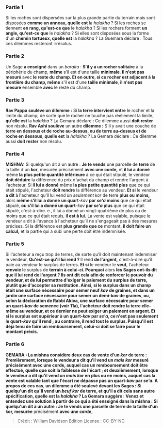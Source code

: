 
### Partie 1
Si les roches sont dispersées sur la plus grande partie du terrain mais sont disposées <b>comme un anneau, quelle est</b> la <i>halakha</i> ? Si les roches se tiennent <b>en rang, qu'est-ce que</b> le <i>halakha</i> ? Si les rochers forment <b>un angle, qu'est-ce que</b> le <i>halakha</i> ? Si elles sont disposées sous la forme d'un <b>chemin tortueux, quelle est</b> la <i>halakha</i> ? La Guemara déclare : Tous ces dilemmes resteront irrésolus.

### Partie 2
Un Sage <b>a enseigné</b> dans un <i>baraita</i> : <b>S'il y a un rocher solitaire</b> à la périphérie du champ, <b>même</b> s'il est d'une taille <b>minimale</b>, <b>il n'est pas mesuré</b> avec <b>le reste du champ. <b>Et</b> en outre, <b>si</b> ce rocher <b>est adjacent à la </b> frontière du champ, même</b> s'il est d'une <b>taille minimale</b>, <b>il n'est pas mesuré</b> ensemble <b>avec</b> le reste du champ.

### Partie 3
<b>Rav Pappa soulève un dilemme :</b> Si <b>la terre intervient entre</b> le rocher et la limite du champ, de sorte que le rocher ne touche pas réellement la limite, <b>qu'elle est</b> la <i>halakha</i> ? La Gemara déclare : Ce dilemme aussi <b>doit rester</b> non résolu. <b>Rav Ashi soulève</b> un autre <b>dilemme :</b> S'il y avait une couche de <b>terre en dessous et de roche au-dessus, ou de terre au-dessus et de roche en dessous, quelle est</b> la <i>halakha</i> ? La Gemara déclare : Ce dilemme aussi <b>doit rester</b> non résolu.

### Partie 4
<strong>MISHNA:</strong> Si quelqu'un dit à un autre : <b>Je te vends</b> une parcelle de <b>terre</b> de la taille d'un <b>kor</b>, mesurée</b> précisément <b>avec une corde,</b> et <b>il lui a donné</b> même <b>la plus petite quantité inférieure</b> à ce qui était stipulé, le vendeur <b>doit déduire</b> la différence du prix d'achat du champ et rendre l'argent à l'acheteur. Si <b>il lui a donné</b> même <b>la plus petite quantité plus</b> que ce qui était stipulé, l'acheteur <b>doit rendre</b> la différence au vendeur. <b>Et si</b> le vendeur <b>a dit</b> à l'acheteur qu'il lui vend un <i>seulement kor</i> de terre <b>plus ou moins, </b> alors <b>même s'il lui a donné</b> <b>un quart</b><i>-kav</i> <b>par <i>se'a</i> moins</b> que ce qui était stipulé, <b>ou s'il lui a donné un quart</b><i>-kav</i> <b>par <i>se'a</i> plus</b> que ce qui était stipulé, c'est-à-dire. e., il lui a donné un vingt-quatrième de plus ou de moins que ce qui était requis, <b>il est à lui.</b> La vente est valable, puisque le vendeur a dit à l'avance à l'acheteur qu'il ne s'engageait pas à des mesures précises. Si la différence est <b>plus grande que ce</b> montant, <b>il doit faire un calcul,</b> et la partie qui a subi une perte doit être indemnisée.

### Partie 5
Si l'acheteur a reçu trop de terres, de sorte qu'il doit maintenant indemniser le vendeur, <b>Qu'est-ce qu'il lui rend ? </b> Il rend <b>de l'argent,</b> c'est-à-dire qu'il paie au vendeur le surplus de terres. <b>Et si</b> le vendeur le <b>veut,</b> l'acheteur <b>renvoie</b> le surplus de <b>terrain à celui-ci. Pourquoi</b> alors <b>les Sages ont-ils <b>dit</b> que <b>il lui rend de l'argent ?</b> Ils ont dit cela <b>afin de renforcer le pouvoir du vendeur,</b> et de lui permettre d'exiger le paiement du surplus de terre, plutôt que d'accepter sa restitution. <b>Ainsi, si le surplus dans un champ était une surface nécessaire pour semer neuf <i>kav</i></b> de graines, <b>et dans un jardin une surface nécessaire pour semer un demi-<i>kav</i></b> de graines, <b>ou, selon la déclaration de Rabbi Akiva, une surface nécessaire pour semer un quart</b>-<i>kav</i> de semence (voir 11a), l'acheteur doit <b>rendre la terre</b> elle-même <b>au</b> vendeur, et ce dernier ne peut exiger un paiement en argent. <b>Et</b> si le surplus est supérieur à un quart-<i>kav</i> par <i>se'a</i>, <b>ce n'est pas seulement le quart</b>-<i>kav</i> <b>qu'il rend ; au contraire,</b> il rend <b>tout le surplus.</b> Puisqu'il est déjà tenu de faire un remboursement, celui-ci doit se faire pour le montant précis.

### Partie 6
<strong>GEMARA : </strong>La mishna considère deux cas de vente d'un <i>kor</i> de terre : Premièrement, lorsque le vendeur a dit qu'il vend un <i>mais kor</i> mesuré précisément avec une corde, auquel cas un remboursement doit être effectué, quelle que soit la faiblesse de l'écart ; et deuxièmement, lorsque le vendeur a dit qu'il vend un <i>mais kor</i> en plus ou en moins, auquel cas la vente est valable tant que l'écart ne dépasse pas un quart-<i>kav</i> par <i>se'a</i>. A propos de ces cas, <b>un dilemme a été soulevé devant</b> les Sages : Si quelqu'un dit qu'il vend <b>un <i>beuf kor</i></b> de terre, et qu'il a dit cela <b>sans</b> autre <b>spécification, quelle</b> est la <i>halakha</i> ? La Gemara suggère : <b>Venez</b> et <b>entendez</b> une solution à partir de ce qui a été enseigné dans la mishna : Si quelqu'un dit à un autre : <b>Je te vends</b> une parcelle de <b>terre</b> de la taille d'un <b>kor</b>, mesurée</b> précisément <b>avec une corde,</b>

>Crédit : William Davidson Edition
>License : CC-BY-NC